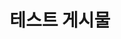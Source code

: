 ---
title: "테스트 게시물"
strapline: "테스트 게시물입니다"
description: "테스트게시물 124"
header:
 overlay_image: /assets/images/triangular.jpeg
categories:
  - "Test"
tag:
  - "Test"
toc: true
last_modified_at: 2020-04-15
comments: true
---